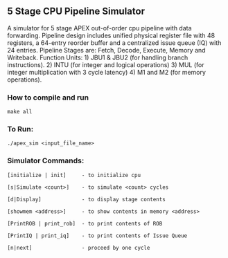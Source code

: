 ## 5 Stage CPU Pipeline Simulator

A simulator for 5 stage APEX out-of-order cpu pipeline with data forwarding. Pipeline design includes unified physical
register file with 48 registers, a 64-entry reorder buffer and a centralized issue queue (IQ) with 24 entries. Pipeline
Stages are: Fetch, Decode, Execute, Memory and Writeback. Function Units: 1) JBU1 & JBU2 (for handling branch
instructions). 2) INTU (for integer and logical operations) 3) MUL (for integer multiplication with 3 cycle latency) 4)
M1 and M2 (for memory operations).

### How to compile and run

``
make all
``

### To Run:

``
./apex_sim <input_file_name>
``

### Simulator Commands:

``
[initialize | init]     - to initialize cpu
``

``
[s|Simulate <count>]    - to simulate <count> cycles
``

``
[d|Display]             - to display stage contents
``

``
[showmem <address>]     - to show contents in memory <address>
``

``
[PrintROB | print_rob]  - to print contents of ROB
``

``
[PrintIQ | print_iq]    - to print contents of Issue Queue
``

``
[n|next]                - proceed by one cycle
``



